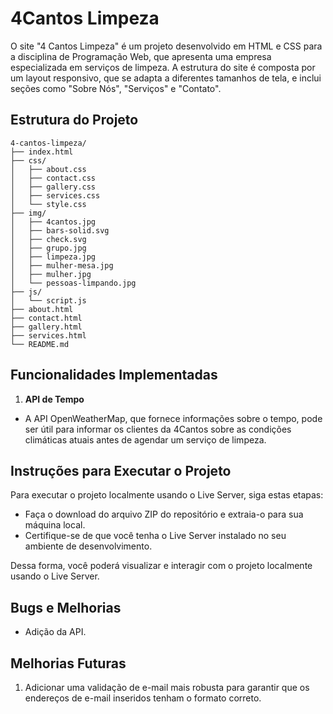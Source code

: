 # 4Cantos Limpeza

O site "4 Cantos Limpeza" é um projeto desenvolvido em HTML e CSS para a disciplina de Programação Web, que apresenta uma empresa especializada em serviços de limpeza. A estrutura do site é composta por um layout responsivo, que se adapta a diferentes tamanhos de tela, e inclui seções como "Sobre Nós", "Serviços" e "Contato".

## Estrutura do Projeto

```
4-cantos-limpeza/
├── index.html
├── css/
│   ├── about.css
│   ├── contact.css
│   ├── gallery.css
│   ├── services.css
│   └── style.css
├── img/
│   ├── 4cantos.jpg
│   ├── bars-solid.svg
│   ├── check.svg
│   ├── grupo.jpg
│   ├── limpeza.jpg
│   ├── mulher-mesa.jpg
│   ├── mulher.jpg
│   └── pessoas-limpando.jpg
├── js/
│   └── script.js
├── about.html
├── contact.html
├── gallery.html
├── services.html
└── README.md
```

## Funcionalidades Implementadas

1. **API de Tempo**
- A API OpenWeatherMap, que fornece informações sobre o tempo, pode ser útil para informar os clientes da 4Cantos sobre as condições climáticas atuais antes de agendar um serviço de limpeza.
   
## Instruções para Executar o Projeto

Para executar o projeto localmente usando o Live Server, siga estas etapas:

- Faça o download do arquivo ZIP do repositório e extraia-o para sua máquina local.
- Certifique-se de que você tenha o Live Server instalado no seu ambiente de desenvolvimento.

Dessa forma, você poderá visualizar e interagir com o projeto localmente usando o Live Server.

## Bugs e Melhorias
- Adição da API.

## Melhorias Futuras
1. Adicionar uma validação de e-mail mais robusta para garantir que os endereços de e-mail inseridos tenham o formato correto.
